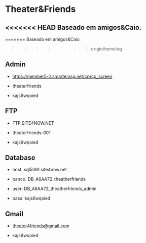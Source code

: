 # Theater&Friends

<<<<<<< HEAD
Baseado em amigos&Caio.
--------------------
=======
Baseado em amigos&Caio

>>>>>>> origin/homolog

## Admin

- https://member5-2.smarterasp.net/cp/cp_screen

- theaterfriends

- kajs9wqoied


## FTP

- FTP.SITE4NOW.NET

- theaterfriends-001

- kajs9wqoied


## Database

- host: sql5091.site4now.net

- banco: DB_A6AA72_theatherfriends

- user: DB_A6AA72_theatherfriends_admin

- pass: kajs9wqoied


## Gmail

- theater4friends@gmail.com

- kajs9wqoied
